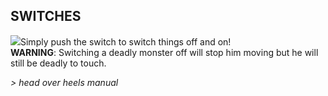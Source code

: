 ## SWITCHES

![](texture-animated-switch)Simply push the switch to switch things off and on!  
**WARNING**: Switching a deadly monster off will stop him moving but he will
still be deadly to touch.

*> head over heels manual*
